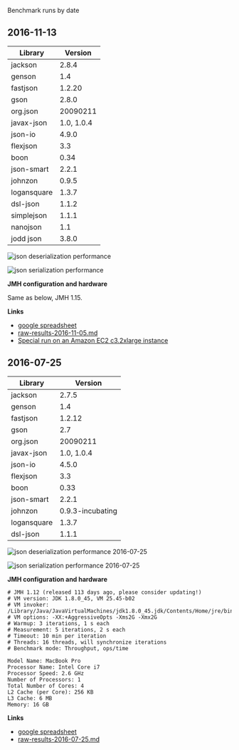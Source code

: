 Benchmark runs by date

## 2016-11-13

| Library     | Version |
|-------------|---------|
| jackson     | 2.8.4   |
| genson      | 1.4     |
| fastjson    | 1.2.20  |
| gson        | 2.8.0   |
| org.json    | 20090211   |
| javax-json  | 1.0, 1.0.4 |
| json-io     | 4.9.0   |
| flexjson    | 3.3     |
| boon        | 0.34    |
| json-smart  | 2.2.1   |
| johnzon     | 0.9.5   |
| logansquare | 1.3.7   |
| dsl-json    | 1.1.2   |
| simplejson  | 1.1.1   |
| nanojson    | 1.1     |
| jodd json   | 3.8.0   |

![json deserialization performance](https://docs.google.com/spreadsheets/d/1a2fbeSP2OBnULNOZ5koAi6EtS0cTvywPOTDyrlPJ8ek/pubchart?oid=746064058&format=image)

![json serialization performance](https://docs.google.com/spreadsheets/d/1a2fbeSP2OBnULNOZ5koAi6EtS0cTvywPOTDyrlPJ8ek/pubchart?oid=1130150523&format=image)

**JMH configuration and hardware**

Same as below, JMH 1.15.

**Links**

 * [google spreadsheet](https://docs.google.com/spreadsheets/d/1a2fbeSP2OBnULNOZ5koAi6EtS0cTvywPOTDyrlPJ8ek/edit?usp=sharing)
 * [raw-results-2016-11-05.md](/archive/raw-results-2016-11-13.md)
 * [Special run on an Amazon EC2 c3.2xlarge instance](/archive/raw-results-2016-11-13-ec2_c3_2xlarge.md)

## 2016-07-25

| Library     | Version |
|-------------|---------|
| jackson     | 2.7.5   |
| genson      | 1.4     |
| fastjson    | 1.2.12  |
| gson        | 2.7     |
| org.json    | 20090211   |
| javax-json  | 1.0, 1.0.4 |
| json-io     | 4.5.0   |
| flexjson    | 3.3     |
| boon        | 0.33    |
| json-smart  | 2.2.1   |
| johnzon     | 0.9.3-incubating |
| logansquare | 1.3.7   |
| dsl-json    | 1.1.1   |

![json deserialization performance 2016-07-25](https://docs.google.com/spreadsheets/d/1QJ8vwMXTHidMX4jo6aldGRt7d7DzPqvQJ4ETaevKT-c/pubchart?oid=782651865&format=image)

![json serialization performance 2016-07-25](https://docs.google.com/spreadsheets/d/1QJ8vwMXTHidMX4jo6aldGRt7d7DzPqvQJ4ETaevKT-c/pubchart?oid=69104817&format=image)

**JMH configuration and hardware**

    # JMH 1.12 (released 113 days ago, please consider updating!)
    # VM version: JDK 1.8.0_45, VM 25.45-b02
    # VM invoker: /Library/Java/JavaVirtualMachines/jdk1.8.0_45.jdk/Contents/Home/jre/bin/java
    # VM options: -XX:+AggressiveOpts -Xms2G -Xmx2G
    # Warmup: 3 iterations, 1 s each
    # Measurement: 5 iterations, 2 s each
    # Timeout: 10 min per iteration
    # Threads: 16 threads, will synchronize iterations
    # Benchmark mode: Throughput, ops/time
    
    Model Name: MacBook Pro
    Processor Name: Intel Core i7
    Processor Speed: 2.6 GHz
    Number of Processors: 1
    Total Number of Cores: 4
    L2 Cache (per Core): 256 KB
    L3 Cache: 6 MB
    Memory: 16 GB

**Links**

 * [google spreadsheet](https://docs.google.com/spreadsheets/d/1QJ8vwMXTHidMX4jo6aldGRt7d7DzPqvQJ4ETaevKT-c/edit?usp=sharing)
 * [raw-results-2016-07-25.md](/archive/raw-results-2016-07-25.md)
